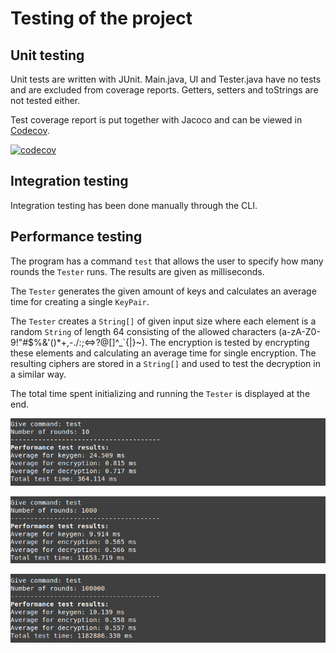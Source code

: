 # Testing of the project

## Unit testing

Unit tests are written with JUnit. Main.java, UI and Tester.java have no tests and are excluded from coverage reports. Getters, setters and toStrings are not tested either.

Test coverage report is put together with Jacoco and can be viewed in [Codecov](https://codecov.io/gh/riiraty/belligerent-bludger). 

[![codecov](https://codecov.io/gh/riiraty/belligerent-bludger/branch/master/graph/badge.svg)](https://codecov.io/gh/riiraty/belligerent-bludger)

## Integration testing

Integration testing has been done manually through the CLI. 

## Performance testing

The program has a command <code>test</code> that allows the user to specify how many rounds the <code>Tester</code> runs. The results are given as milliseconds.

The <code>Tester</code> generates the given amount of keys and calculates an average time for creating a single <code>KeyPair</code>.

The <code>Tester</code> creates a <code>String[]</code> of given input size where each element is a random <code>String</code> of length 64 consisting of the allowed characters (a-zA-Z0-9!"#$%&'()*+,-./:;<=>?@[\]^_`{|}~).
The encryption is tested by encrypting these elements and calculating an average time for single encryption. The resulting ciphers are stored in a <code>String[]</code> and used to test the decryption in a similar way.

The total time spent initializing and running the <code>Tester</code> is displayed at the end.

![alt text](https://github.com/riiraty/belligerent-bludger/blob/master/documentation/pics/test-10.png "example with 10 rounds")

![alt text](https://github.com/riiraty/belligerent-bludger/blob/master/documentation/pics/test-1000.png "example with 1000 rounds")

![alt text](https://github.com/riiraty/belligerent-bludger/blob/master/documentation/pics/test-100000.png "example with 100000 rounds")
